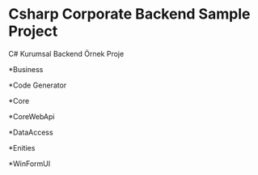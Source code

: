 # Csharp Corporate Backend Sample Project
C# Kurumsal Backend Örnek Proje

*Business

*Code Generator

*Core

*CoreWebApi

*DataAccess

*Enities

*WinFormUI
